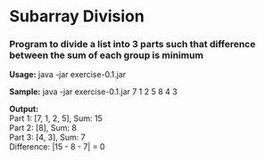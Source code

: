 # Subarray Division
### Program to divide a list into 3 parts such that difference between the sum of each group is minimum
**Usage:** java -jar exercise-0.1.jar <list of integers>  

**Sample:** java -jar exercise-0.1.jar 7 1 2 5 8 4 3  

**Output:**  
Part 1: [7, 1, 2, 5], Sum: 15  
Part 2: [8], Sum: 8  
Part 3: [4, 3], Sum: 7  
Difference: |15 - 8 - 7| = 0
